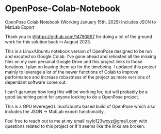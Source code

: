 # OpenPose-Colab-Notebook
OpenPose Colab Notebook (Working January 15th. 2025) Includes JSON to MatLab Export

Thank you to @https://github.com/14790897 for doing a lot of the ground work for this solution back in August 2023.

This is a Linux/Ubuntu notebook version of OpenPose designed to be run and excuted on Google Colab.
I've gone ahead and rehosted all the missing files on my own personal Google Drive and this project
links to those locations. I plan on leaving them up for the timebeing. I updated this project mainly to
leverage a lot of the newer functions of Colab to improve performance and increase robustness of the
project as more versions of dependant software come out.

I can't garuntee how long this will be working for, but will probably be a good launching point for anyone looking
to do a OpenPose project.

This is a GPU levereged Linux/Ubuntu based build of OpenPose which also includes the JSON -> MatLab export functionality.

Feel free to reach out to me at my email raylo123wxyz@gmail.com with questions related to this project or if it seems
like the links are broken.

